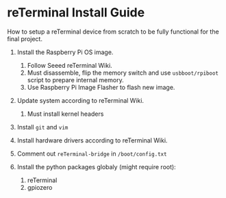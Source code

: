 # reTerminal Install Guide

How to setup a reTerminal device from scratch to be fully functional for the final project.

1. Install the Raspberry Pi OS image.
	1. Follow Seeed reTerminal Wiki.
	2. Must disassemble, flip the memory switch and use `usbboot/rpiboot` script to prepare internal memory.
	3. Use Raspberry Pi Image Flasher to flash new image.

2. Update system according to reTerminal Wiki.
	1. Must install kernel headers

3. Install `git` and `vim`

4. Install hardware drivers according to reTerminal Wiki.

5. Comment out `reTerminal-bridge` in `/boot/config.txt`

6. Install the python packages globaly (might require root):
	1. reTerminal
	2. gpiozero

